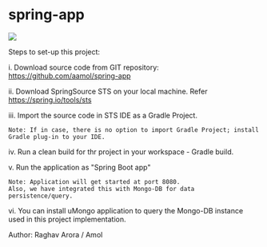 # spring-app
<a href='https://travis-ci.org/aamol/spring-app'><img src='https://secure.travis-ci.org/aamol/spring-app.png?branch=master'></a>


Steps to set-up this project:

i. Download source code from GIT repository: https://github.com/aamol/spring-app

ii. Download SpringSource STS on your local machine. Refer https://spring.io/tools/sts

iii. Import the source code in STS IDE as a Gradle Project.

	Note: If in case, there is no option to import Gradle Project; install Gradle plug-in to your IDE.

iv. Run a clean build for thr project in your workspace - Gradle build.

v. Run the application as "Spring Boot app"

	Note: Application will get started at port 8080.
	Also, we have integrated this with Mongo-DB for data persistence/query. 

vi. You can install uMongo application to query the Mongo-DB instance used in this project implementation.


Author: Raghav Arora / Amol
